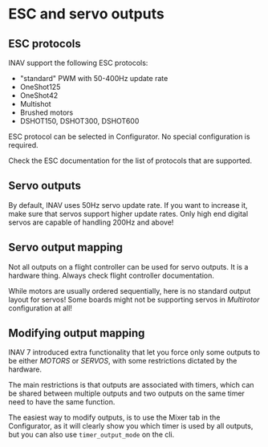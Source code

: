 # ESC and servo outputs

## ESC protocols

INAV support the following ESC protocols:

* "standard" PWM with 50-400Hz update rate
* OneShot125
* OneShot42
* Multishot
* Brushed motors
* DSHOT150, DSHOT300, DSHOT600

ESC protocol can be selected in Configurator. No special configuration is required.

Check the ESC documentation for the list of protocols that are supported.

## Servo outputs

By default, INAV uses 50Hz servo update rate. If you want to increase it, make sure that servos support
higher update rates. Only high end digital servos are capable of handling 200Hz and above!

## Servo output mapping

Not all outputs on a flight controller can be used for servo outputs. It is a hardware thing. Always check flight controller documentation. 

While motors are usually ordered sequentially, here is no standard output layout for servos! Some boards might not be supporting servos in _Multirotor_ configuration at all!

## Modifying output mapping

INAV 7 introduced extra functionality that let you force only some outputs to be either *MOTORS* or *SERVOS*, with some restrictions dictated by the hardware.

The main restrictions is that outputs are associated with timers, which can be shared between multiple outputs and  two outputs on the same timer need to have the same function.

The easiest way to modify outputs, is to use the Mixer tab in the Configurator, as it will clearly show you which timer is used by all outputs, but you can also use `timer_output_mode` on the cli.
